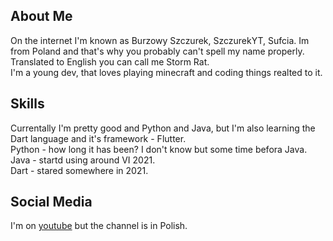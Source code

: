 
## About Me
On the internet I'm known as Burzowy Szczurek, SzczurekYT, Sufcia. Im from Poland and that's why you probably can't spell my name properly. Translated to English you can call me Storm Rat.<br>
I'm a young dev, that loves playing minecraft and coding things realted to it.

## Skills
Currentally I'm pretty good and Python and Java, but I'm also learning the Dart language and it's framework - Flutter.<br>
Python - how long it has been? I don't know but some time befora Java.<br>
Java - startd using around VI 2021.<br>
Dart - stared somewhere in 2021.<br>

## Social Media
I'm on [youtube](https://www.youtube.com/c/Burzowy_Szczurek) but the channel is in Polish. <br>
<!-- I also have [twitter]() but I'm using it very rarely. -->

<!--
**SzczurekYT/SzczurekYT** is a ✨ _special_ ✨ repository because its `README.md` (this file) appears on your GitHub profile.

Here are some ideas to get you started:

- 🔭 I’m currently working on ...
- 🌱 I’m currently learning ...
- 👯 I’m looking to collaborate on ...
- 🤔 I’m looking for help with ...
- 💬 Ask me about ...
- 📫 How to reach me: ...
- 😄 Pronouns: ...
- ⚡ Fun fact: ...
-->
